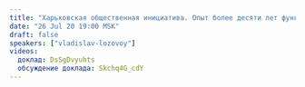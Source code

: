 ```yaml
---
title: "Харьковская общественная инициатива. Опыт более десяти лет функционирования (ч.1)"
date: "26 Jul 20 19:00 MSK"
draft: false
speakers: ["vladislav-lozovoy"]
videos:
  доклад: DsSgDvyuhts 
  обсуждение доклада: Skchq4G_cdY
---
```

